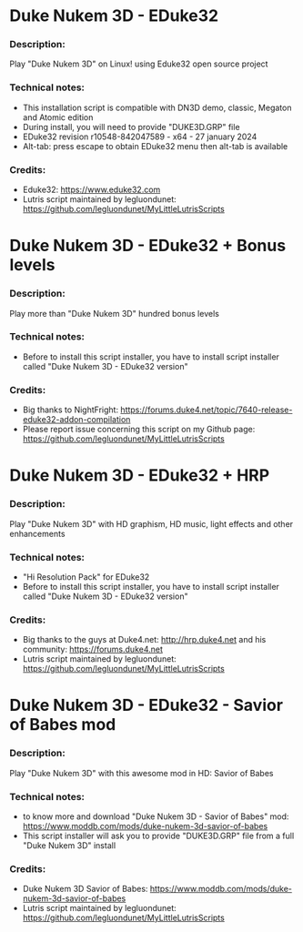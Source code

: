 # Duke Nukem 3D - EDuke32
### Description:
Play "Duke Nukem 3D" on Linux! using Eduke32 open source project
### Technical notes:
- This installation script is compatible with DN3D demo, classic, Megaton and Atomic edition
- During install, you will need to provide "DUKE3D.GRP" file
- EDuke32 revision r10548-842047589 - x64 - 27 january 2024
- Alt-tab: press escape to obtain EDuke32 menu then alt-tab is available
### Credits:
- Eduke32: https://www.eduke32.com
- Lutris script maintained by legluondunet: https://github.com/legluondunet/MyLittleLutrisScripts


# Duke Nukem 3D - EDuke32 + Bonus levels
### Description:
Play more than "Duke Nukem 3D" hundred bonus levels
### Technical notes:
- Before to install this script installer, you have to install script installer called "Duke Nukem 3D - EDuke32 version"
### Credits:
- Big thanks to NightFright: https://forums.duke4.net/topic/7640-release-eduke32-addon-compilation
- Please report issue concerning this script on my Github page: https://github.com/legluondunet/MyLittleLutrisScripts


# Duke Nukem 3D - EDuke32 + HRP
### Description:
Play "Duke Nukem 3D" with HD graphism, HD music, light effects and other enhancements
### Technical notes:
-  "Hi Resolution Pack" for EDuke32
- Before to install this script installer, you have to install script installer called "Duke Nukem 3D - EDuke32 version"
### Credits:
- Big thanks to the guys at Duke4.net: http://hrp.duke4.net and his community: https://forums.duke4.net
- Lutris script maintained by legluondunet: https://github.com/legluondunet/MyLittleLutrisScripts


# Duke Nukem 3D - EDuke32 - Savior of Babes mod
### Description:
Play "Duke Nukem 3D" with this awesome mod in HD: Savior of Babes
### Technical notes:
- to know more and download "Duke Nukem 3D - Savior of Babes" mod: https://www.moddb.com/mods/duke-nukem-3d-savior-of-babes
- This script installer will ask you to provide "DUKE3D.GRP" file from a full "Duke Nukem 3D" install
### Credits:
- Duke Nukem 3D Savior of Babes: https://www.moddb.com/mods/duke-nukem-3d-savior-of-babes
- Lutris script maintained by legluondunet: https://github.com/legluondunet/MyLittleLutrisScripts
